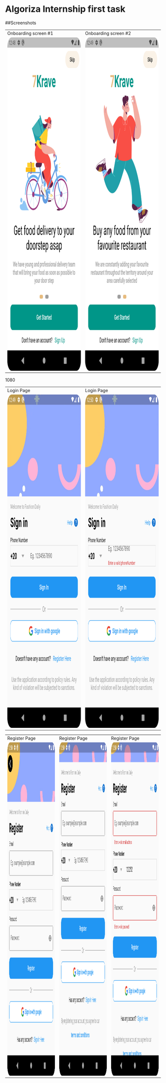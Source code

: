 # Algoriza Internship first task


##Screenshots


<table>
  <tr>
    <td>Onboarding screen #1</td>
     <td>Onboarding screen #2</td>
  
  </tr>
  <tr>
    <td><img src="https://github.com/sherief4/algoriza-task1/blob/main/screenshots/1.png" width=540 height=1080></td>
    <td><img src="https://github.com/sherief4/algoriza-task1/blob/main/screenshots/2.png" width=540 height=1080></td>
  </tr>
 </table>
<table>
  <tr>
    <td>Login Page</td>
     <td>Login Page</td>

  </tr>
  <tr>1080
    <td><img src="https://github.com/sherief4/algoriza-task1/blob/main/screenshots/3.png" width=540 height=1080></td>
    <td><img src="https://github.com/sherief4/algoriza-task1/blob/main/screenshots/4.png" width=540 height=1080></td>
  </tr>
 </table>
 <table>
  <tr>
    <td>Register Page</td>
     <td>Register Page</td>
     <td>Register Page</td>
  </tr>
  <tr>
    <td><img src="https://github.com/sherief4/algoriza-task1/blob/main/screenshots/5.png" width=540 height=1080></td>
    <td><img src="https://github.com/sherief4/algoriza-task1/blob/main/screenshots/6.png" width=540 height=1080></td>
        <td><img src="https://github.com/sherief4/algoriza-task1/blob/main/screenshots/7.png" width=540 height=1080></td>
  </tr>
 </table>

